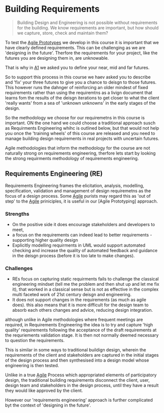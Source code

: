 # Building Requirements
>Building Design and Engineering is not possible without requirements for the building. We know requirements are important, but how should we capture, store, check and maintain them?

To test the [Agile Prototypes] we develop in this course it is important that we have clearly defined requirements. This can be challenging as we are 'designing in the future'. Therfore the requirements for your project, like the futures you are designing them in, are unknowable. 
<!--- 2023 SPECIFIC - PLEASE CHAECK IN FUTURE ITERATIONS!!! -->
That is why in [A1] we asked you to define your near, mid and far futures.

So to support this process in this course we haev asked you to describe and 'fix' your three futures to give you a chance to deisgn to those futures. This however runs the dahnger of reinforcing an older mindest of fixed requirements rather than using the requiremtns as a livign document that learns fom the results of the deisgn iterations to get closer to what the client 'really wants' from a sea of 'unknown unknowns' in the early stages of the design.

So the methodology we choose for our requiremetns in this course is important. ON the one hand we could choose a traditional approach susch as Requirments Engineering whihc is outlined below, but that would not help you once the 'training wheels' of this course are released and you need to manage building design requirements in real projects with uncertain futures.

Agile methodologies that inform the methodology for the course are not naturally strong on requirements engineering, therfore lets start by looking the strong requirments methodology of requirements engineering.

## Requirements Engineering (RE)
[wikipedia link]: https://en.wikipedia.org/wiki/Requirements_engineering

Requirements Engineering frames the elicitation, analysis, modelling, specification, validation and management of design requiremetns as the focus of a design process. Some [Agile] purists may regard this as 'out of step' to the [Agile] priniciples, it is useful in our [Agile Prototyping] approach. 

### Strengths
* On the positive side it does encourage stakeholders and developers to meet,
* a focus on the requirements can indeed lead to better requirements - supporting higher quality design
* Explicitly modelling requirments in UML would support automated checking and increase the quality of automated feedback and guidance in the deisgn process (before it is too late to make changes).

### Challenges 
* REs focus on capturing static requirments fails to challenge the classical engineering mindset (tell me the problem and then shut up and let me fix it), that worked in a classical sense but is not as effective in the complex multi faceted work of 21st century deisgn and engineering.
* It does not support changes in the requirements (as much as agile does). this also means that it is more difficult for the design team to absorb each others changes and advice, reducing design integration.

 although unlike in Agile methodologies where frequent meetings are required, in Requirements Engineering the idea is to try and capture 'high quality' requirements following the acceptance of the draft requirements at the requriements validation stage. It is then not normally deemed necessary to question the requirements. 

This is similar in some ways to traditional buildign design, wherein the requirements of the client and stakeholders are captured in the initial stages of the design process and then synthesised into a design model whose engineering is then tested.

Unlike in a true [Agile] Process which appropriated elements of participatory design, the traditional building requirements disconnect the client, user, design team and stakeholders in the design process, until they have a result they would like approved by the client.



However our 'requirements engineering' approach is further complicated byt the context of 'designing in the future'. 


[Agile Prototypes]: /Agile/Concepts/MorphogeneticPrototyping
[A1]: /Agile/Assignments/A1
[Agile]: /Agile/Concepts/Agile
